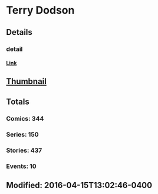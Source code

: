# Terry  Dodson 
## Details
### detail
#### [Link](http://marvel.com/comics/creators/277/terry_dodson?utm_campaign=apiRef&utm_source=225578a89fc76f3d20fbffda5d17a88d)
## [Thumbnail](http://i.annihil.us/u/prod/marvel/i/mg/9/70/4bb681b6c943d.jpg)
## Totals
### Comics: 344
### Series: 150
### Stories: 437
### Events: 10
## Modified: 2016-04-15T13:02:46-0400